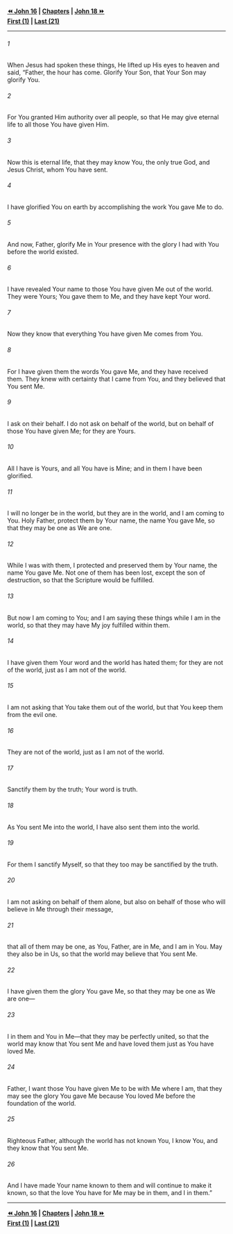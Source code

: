   
**[⏪ John 16](./John%2016.md) | [Chapters](./_index.md) | [John 18 ⏩](./John%2018.md)**  
**[First (1)](./John%201.md) | [Last (21)](./John%2021.md)**  
  
---  
  
###### 1  
When Jesus had spoken these things, He lifted up His eyes to heaven and said, “Father, the hour has come. Glorify Your Son, that Your Son may glorify You.  
  
###### 2  
For You granted Him authority over all people, so that He may give eternal life to all those You have given Him.  
  
###### 3  
Now this is eternal life, that they may know You, the only true God, and Jesus Christ, whom You have sent.  
  
###### 4  
I have glorified You on earth by accomplishing the work You gave Me to do.  
  
###### 5  
And now, Father, glorify Me in Your presence with the glory I had with You before the world existed.  
  
###### 6  
I have revealed Your name to those You have given Me out of the world. They were Yours; You gave them to Me, and they have kept Your word.  
  
###### 7  
Now they know that everything You have given Me comes from You.  
  
###### 8  
For I have given them the words You gave Me, and they have received them. They knew with certainty that I came from You, and they believed that You sent Me.  
  
###### 9  
I ask on their behalf. I do not ask on behalf of the world, but on behalf of those You have given Me; for they are Yours.  
  
###### 10  
All I have is Yours, and all You have is Mine; and in them I have been glorified.  
  
###### 11  
I will no longer be in the world, but they are in the world, and I am coming to You. Holy Father, protect them by Your name, the name You gave Me, so that they may be one as We are one.  
  
###### 12  
While I was with them, I protected and preserved them by Your name, the name You gave Me. Not one of them has been lost, except the son of destruction, so that the Scripture would be fulfilled.  
  
###### 13  
But now I am coming to You; and I am saying these things while I am in the world, so that they may have My joy fulfilled within them.  
  
###### 14  
I have given them Your word and the world has hated them; for they are not of the world, just as I am not of the world.  
  
###### 15  
I am not asking that You take them out of the world, but that You keep them from the evil one.  
  
###### 16  
They are not of the world, just as I am not of the world.  
  
###### 17  
Sanctify them by the truth; Your word is truth.  
  
###### 18  
As You sent Me into the world, I have also sent them into the world.  
  
###### 19  
For them I sanctify Myself, so that they too may be sanctified by the truth.  
  
###### 20  
I am not asking on behalf of them alone, but also on behalf of those who will believe in Me through their message,  
  
###### 21  
that all of them may be one, as You, Father, are in Me, and I am in You. May they also be in Us, so that the world may believe that You sent Me.  
  
###### 22  
I have given them the glory You gave Me, so that they may be one as We are one—  
  
###### 23  
I in them and You in Me—that they may be perfectly united, so that the world may know that You sent Me and have loved them just as You have loved Me.  
  
###### 24  
Father, I want those You have given Me to be with Me where I am, that they may see the glory You gave Me because You loved Me before the foundation of the world.  
  
###### 25  
Righteous Father, although the world has not known You, I know You, and they know that You sent Me.  
  
###### 26  
And I have made Your name known to them and will continue to make it known, so that the love You have for Me may be in them, and I in them.”  
  
  
---  
  
**[⏪ John 16](./John%2016.md) | [Chapters](./_index.md) | [John 18 ⏩](./John%2018.md)**  
**[First (1)](./John%201.md) | [Last (21)](./John%2021.md)**  
  
